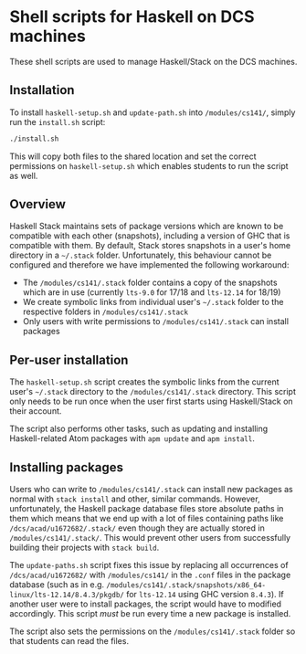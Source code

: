 # Shell scripts for Haskell on DCS machines

These shell scripts are used to manage Haskell/Stack on the DCS machines.

## Installation

To install `haskell-setup.sh` and `update-path.sh` into `/modules/cs141/`, simply run the `install.sh` script:

```bash
./install.sh
```

This will copy both files to the shared location and set the correct permissions on `haskell-setup.sh` which enables students to run the script as well.

## Overview

Haskell Stack maintains sets of package versions which are known to be compatible with each other (snapshots), including a version of GHC that is compatible with them. By default, Stack stores snapshots in a user's home directory in a `~/.stack` folder. Unfortunately, this behaviour cannot be configured and therefore we have implemented the following workaround:

* The `/modules/cs141/.stack` folder contains a copy of the snapshots which are in use (currently `lts-9.0` for 17/18 and `lts-12.14` for 18/19)
* We create symbolic links from individual user's `~/.stack` folder to the respective folders in `/modules/cs141/.stack`
* Only users with write permissions to `/modules/cs141/.stack` can install packages

## Per-user installation

The `haskell-setup.sh` script creates the symbolic links from the current user's `~/.stack` directory to the `/modules/cs141/.stack` directory. This script only needs to be run once when the user first starts using Haskell/Stack on their account.

The script also performs other tasks, such as updating and installing Haskell-related Atom packages with `apm update` and `apm install`.

## Installing packages

Users who can write to `/modules/cs141/.stack` can install new packages as normal with `stack install` and other, similar commands. However, unfortunately, the Haskell package database files store absolute paths in them which means that we end up with a lot of files containing paths like `/dcs/acad/u1672682/.stack/` even though they are actually stored in `/modules/cs141/.stack/`. This would prevent other users from successfully building their projects with `stack build`.

The `update-paths.sh` script fixes this issue by replacing all occurrences of `/dcs/acad/u1672682/` with `/modules/cs141/` in the `.conf` files in the package database (such as in e.g. `/modules/cs141/.stack/snapshots/x86_64-linux/lts-12.14/8.4.3/pkgdb/` for `lts-12.14` using GHC version `8.4.3`). If another user were to install packages, the script would have to modified accordingly. This script _must_ be run every time a new package is installed.

The script also sets the permissions on the `/modules/cs141/.stack` folder so that students can read the files.
